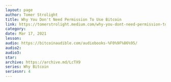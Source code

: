 ```yaml
---
layout: page
author: Tomer Strolight
title: Why You Don't Need Permission To Use Bitcoin
link: https://tomerstrolight.medium.com/why-you-dont-need-permission-to-use-bitcoin-efdc086eec51
category: 
date: Mar 17, 2021
lesson: 
audio: https://bitcoinaudible.com/audiobooks-%F0%9F%86%95/
audio2: 
audio3: 
star: 
archive: https://archive.md/LcTX9
series: Why Bitcoin
seriesnr: 4
---
```


